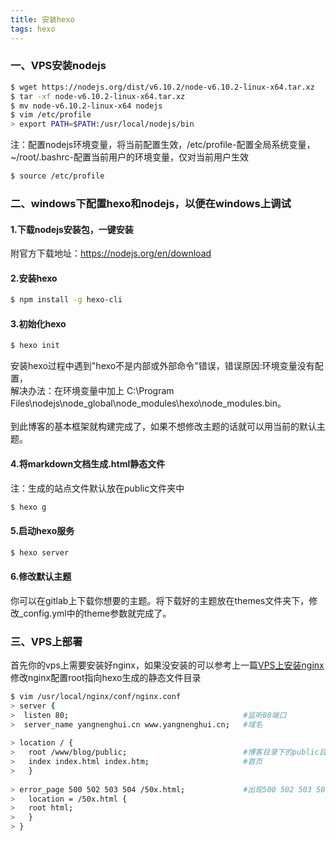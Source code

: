 ```yaml
---
title: 安装hexo
tags: hexo
---
```

### 一、VPS安装nodejs
``` bash
$ wget https://nodejs.org/dist/v6.10.2/node-v6.10.2-linux-x64.tar.xz
$ tar -xf node-v6.10.2-linux-x64.tar.xz
$ mv node-v6.10.2-linux-x64 nodejs
$ vim /etc/profile
> export PATH=$PATH:/usr/local/nodejs/bin
```
注：配置nodejs环境变量，将当前配置生效，/etc/profile-配置全局系统变量，~/root/.bashrc-配置当前用户的环境变量，仅对当前用户生效

``` bash
$ source /etc/profile
```

### 二、windows下配置hexo和nodejs，以便在windows上调试

#### 1.下载nodejs安装包，一键安装
附官方下载地址：https://nodejs.org/en/download

#### 2.安装hexo

``` bash
$ npm install -g hexo-cli
```

#### 3.初始化hexo

``` bash
$ hexo init
```
安装hexo过程中遇到"hexo不是内部或外部命令"错误，错误原因:环境变量没有配置，  
解决办法：在环境变量中加上 C:\Program Files\nodejs\node_global\node_modules\hexo\node_modules\.bin。<br><br>
到此博客的基本框架就构建完成了，如果不想修改主题的话就可以用当前的默认主题。

#### 4.将markdown文档生成.html静态文件
注：生成的站点文件默认放在public文件夹中
``` bash
$ hexo g
```

#### 5.启动hexo服务
``` bash
$ hexo server
```

#### 6.修改默认主题
你可以在gitlab上下载你想要的主题。将下载好的主题放在themes文件夹下，修改_config.yml中的theme参数就完成了。

### 三、VPS上部署
首先你的vps上需要安装好nginx，如果没安装的可以参考上一篇[VPS上安装nginx](http://yangnenghui.cn/2017/04/10/install_nginx/)
修改nginx配置root指向hexo生成的静态文件目录
``` bash
$ vim /usr/local/nginx/conf/nginx.conf
> server {
>  listen 80;                                       #监听80端口
>  server_name yangnenghui.cn www.yangnenghui.cn;   #域名
 
> location / {
>   root /www/blog/public;                          #博客目录下的public目录（静态文件）
>   index index.html index.htm;                     #首页
>   }
 
> error_page 500 502 503 504 /50x.html;             #出现500 502 503 504错误，跳转到对应的错误页面
>   location = /50x.html {
>   root html;
>   }
> }
```